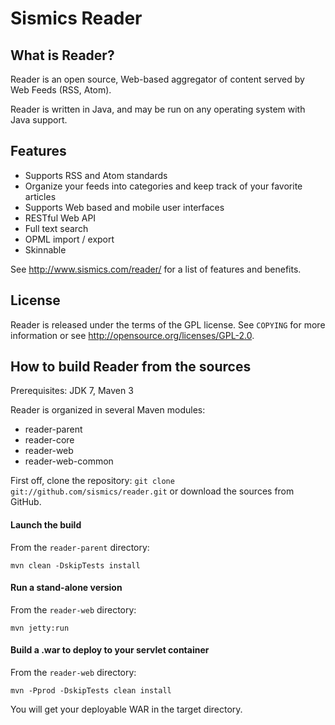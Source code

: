 Sismics Reader
==============

What is Reader?
---------------

Reader is an open source, Web-based aggregator of content served by Web Feeds (RSS, Atom).

Reader is written in Java, and may be run on any operating system with Java support.

Features
--------

- Supports RSS and Atom standards
- Organize your feeds into categories and keep track of your favorite articles
- Supports Web based and mobile user interfaces
- RESTful Web API
- Full text search
- OPML import / export
- Skinnable

See <http://www.sismics.com/reader/> for a list of features and benefits.

License
-------

Reader is released under the terms of the GPL license. See `COPYING` for more
information or see <http://opensource.org/licenses/GPL-2.0>.

How to build Reader from the sources
------------------------------------

Prerequisites: JDK 7, Maven 3

Reader is organized in several Maven modules:

  - reader-parent
  - reader-core
  - reader-web
  - reader-web-common

First off, clone the repository: `git clone git://github.com/sismics/reader.git`
or download the sources from GitHub.

#### Launch the build

From the `reader-parent` directory:

    mvn clean -DskipTests install

#### Run a stand-alone version

From the `reader-web` directory:

    mvn jetty:run

#### Build a .war to deploy to your servlet container

From the `reader-web` directory:

    mvn -Pprod -DskipTests clean install

You will get your deployable WAR in the target directory.
